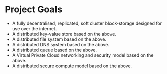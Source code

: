 # Project Goals

* A fully decentralised, replicated, soft cluster block-storage designed for use over the internet.
* A distributed key-value store based on the above.
* A distributed file system based on the above.
* A distributed DNS system based on the above.
* A distributed queue based on the above.
* A Virtual Private Cloud networking and security model based on the above.
* A distributed secure compute model based on the above.